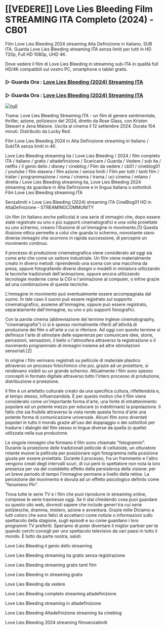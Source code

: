 # [[VEDERE]] Love Lies Bleeding Film STREAMING ITA Completo (2024) - CB01
Film Love Lies Bleeding 2024 streaming Alta Definizione in Italiano, SUB ITA. Guarda Love Lies Bleeding streaming ITA senza limiti per tutti in HD 720p, Full HD 1080p, UHD 4K.

Dove vedere il film di Love Lies Bleeding in streaming sub-ITA in qualità full HD/4K compatibili sul vostro PC, smartphone o tablet gratis.

### ▷ Guarda Ora : [Love Lies Bleeding (2024) Streaming ITA](https://moviecorn-tv.com/it/movie/948549/love-lies-bleeding.html)

### ▷ Guarda Ora : [Love Lies Bleeding (2024) Streaming ITA](https://moviecorn-tv.com/it/movie/948549/love-lies-bleeding.html)

[![null](https://static.wixstatic.com/media/855a25_043b5abeb4ae4d35ac003198e7fe56ed~mv2.gif)](https://moviecorn-tv.com/it/movie/948549/love-lies-bleeding.html)

Trama: Love Lies Bleeding Streaming ITA - un film di genere sentimentale, thriller, azione, poliziesco del 2024, diretto da Rose Glass, con Kristen Stewart e Jena Malone. Uscita al cinema il 12 settembre 2024. Durata 104 minuti. Distribuito da Lucky Red.

Film Love Lies Bleeding 2024 in Alta Definizione streaming in Italiano / SubITA senza limiti in 4K.

Love Lies Bleeding streaming ita / Love Lies Bleeding / 2024 / film completo ITA / italiano / gratis / altadefinizione / Scaricare / Guarda / Vedere / sub ita / netflix / il genio dello / disney / cineblog / Film da vedere / cb01 / cineblog01 / youtube / film stasera / film azione / senza limiti / Film per tutti / tanti film / trailer / programmazione / roma / cinema / trama / uci cinema / milano / diretta / Love Lies Bleeding streaming ita, Love Lies Bleeding 2024 streaming da guardare in Alta Definizione e in lingua italiana o sottotitoli. Film Love Lies Bleeding streaming ITA

Senzalimiti » Love Lies Bleeding (2024) streaming ITA CineBlog01 HD in AltaDefinizione - STREAMINGCOMMUNITY

Un film (in Italiano anche pellicola) è una serie di immagini che, dopo essere state registrate su uno o più supporti cinematografici e una volta proiettate su uno schermo, creano l'illusione di un'immagine in movimento.[1] Questa illusione ottica permette a colui che guarda lo schermo, nonostante siano diverse immagini che scorrono in rapida successione, di percepire un movimento continuo.

Il processo di produzione cinematografica viene considerato ad oggi sia come arte che come un settore industriale. Un film viene materialmente creato in diversi metodi: riprendendo una scena con una macchina da presa, oppure fotografando diversi disegni o modelli in miniatura utilizzando le tecniche tradizionali dell'animazione, oppure ancora utilizzando tecnologie moderne come la CGI e l'animazione al computer, o infine grazie ad una combinazione di queste tecniche.

L'immagine in movimento può eventualmente essere accompagnata dal suono. In tale caso il suono può essere registrato sul supporto cinematografico, assieme all'immagine, oppure può essere registrato, separatamente dall'immagine, su uno o più supporti fonografici.

Con la parola cinema (abbreviazione del termine inglese cinematography, "cinematografia") ci si è spesso normalmente riferiti all'attività di produzione dei film o all'arte a cui si riferisce. Ad oggi con questo termine si definisce l'arte di stimolare delle esperienze per comunicare idee, storie, percezioni, sensazioni, il bello o l'atmosfera attraverso la registrazione o il movimento programmato di immagini insieme ad altre stimolazioni sensoriali.[2]

In origine i film venivano registrati su pellicole di materiale plastico attraverso un processo fotochimico che poi, grazie ad un proiettore, si rendevano visibili su un grande schermo. Attualmente i film sono spesso concepiti in formato digitale attraverso tutto l'intero processo di produzione, distribuzione e proiezione.

Il film è un artefatto culturale creato da una specifica cultura, riflettendola e, al tempo stesso, influenzandola. È per questo motivo che il film viene considerato come un'importante forma d'arte, una fonte di intrattenimento popolare ed un potente mezzo per educare (o indottrinare) la popolazione. Il fatto che sia fruibile attraverso la vista rende questa forma d'arte una potente forma di comunicazione universale. Alcuni film sono diventati popolari in tutto il mondo grazie all'uso del doppiaggio o dei sottotitoli per tradurre i dialoghi del film stesso in lingue diverse da quella (o quelle) utilizzata nella sua produzione.

Le singole immagini che formano il film sono chiamate "fotogrammi". Durante la proiezione delle tradizionali pellicole di celluloide, un otturatore rotante muove la pellicola per posizionare ogni fotogramma nella posizione giusta per essere proiettato. Durante il processo, fra un frammento e l'altro vengono creati degli intervalli scuri, di cui però lo spettatore non nota la loro presenza per via del cosiddetto effetto della persistenza della visione: per un breve periodo di tempo l'immagine permane a livello della retina. La percezione del movimento è dovuta ad un effetto psicologico definito come "fenomeno Phi".

Trova tutte le serie TV e i film che puoi riprodurre in streaming online, comprese le serie trasmesse oggi. Se ti stai chiedendo cosa puoi guardare su questo sito web, dovresti sapere che include generi tra cui serie poliziesche, dramma, mistero, azione e avventura. Grazie mille Diciamo a tutti coloro che sono felici di accettarci come notizie o informazioni sullo spettacolo della stagione, sugli episodi e su come guardano i loro programmi TV preferiti. Speriamo di poter diventare il miglior partner per te quando cerchi consigli per uno spettacolo televisivo da vari paesi in tutto il mondo. È tutto da parte nostra, saluti. 

Love Lies Bleeding il genio dello streaming

Love Lies Bleeding streaming ita gratis senza registrazione

Love Lies Bleeding streaming gratis tanti film

Love Lies Bleeding in streaming gratis

Love Lies Bleeding da vedere

Love Lies Bleeding completo streaming altadefinizione

Love Lies Bleeding streaming in altadefinizione

Love Lies Bleeding Altadefinizione streaming ita cineblog

Love Lies Bleeding 2024 streaming filmsenzalimiti
